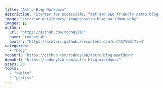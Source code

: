```yaml
---
title: "Astro Blog Markdown"
description: "Starter for accessible, fast and SEO friendly Astro blog using a spot of Svelte."
image: "/src/content/themes/_images/astro-blog-markdown.webp"
images: []
author:
  url: "https://github.com/rodneylab"
  name: "rodneylab"
  avatar: "https://avatars.githubusercontent.com/u/71875961?v=4"
categories:
  - "blog"
repoUrl: "https://github.com/rodneylab/astro-blog-markdown"
demoUrl: "https://rodneylab.com/astro-blog-markdown/"
stars: 20
tools:
  - "svelte"
  - "postcss"
---
```

